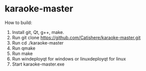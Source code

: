 # karaoke-master

How to build:

1. Install git, Qt, g++, make.
2. Run git clone https://github.com/Catishere/karaoke-master.git
3. Run cd ./karaoke-master
4. Run qmake
5. Run make
6. Run windeployqt for windows or linuxdeployqt for linux
7. Start karaoke-master.exe
